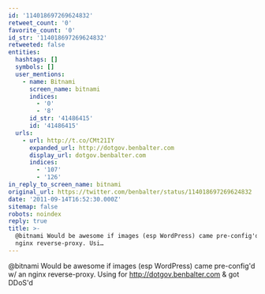 ```yaml
---
id: '114018697269624832'
retweet_count: '0'
favorite_count: '0'
id_str: '114018697269624832'
retweeted: false
entities:
  hashtags: []
  symbols: []
  user_mentions:
    - name: Bitnami
      screen_name: bitnami
      indices:
        - '0'
        - '8'
      id_str: '41486415'
      id: '41486415'
  urls:
    - url: http://t.co/CMt21IY
      expanded_url: http://dotgov.benbalter.com
      display_url: dotgov.benbalter.com
      indices:
        - '107'
        - '126'
in_reply_to_screen_name: bitnami
original_url: https://twitter.com/benbalter/status/114018697269624832
date: '2011-09-14T16:52:30.000Z'
sitemap: false
robots: noindex
reply: true
title: >-
  @bitnami Would be awesome if images (esp WordPress) came pre-config'd w/ an
  nginx reverse-proxy. Usi…
---
```


@bitnami Would be awesome if images (esp WordPress) came pre-config'd w/ an nginx reverse-proxy. Using for http://dotgov.benbalter.com & got DDoS'd